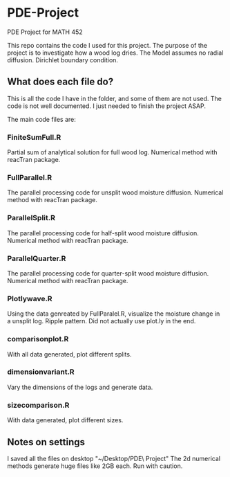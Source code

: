 # PDE-Project
PDE Project for MATH 452

This repo contains the code I used for this project. The purpose of the project is to investigate how a wood log dries.
The Model assumes no radial diffusion. Dirichlet boundary condition.

## What does each file do?
This is all the code I have in the folder, and some of them are not used. The code is not well documented. I just needed to finish the project ASAP.

The main code files are:

### FiniteSumFull.R
Partial sum of analytical solution for full wood log. Numerical method with reacTran package.
### FullParallel.R
The parallel processing code for unsplit wood moisture diffusion. Numerical method with reacTran package.
### ParallelSplit.R
The parallel processing code for half-split wood moisture diffusion. Numerical method with reacTran package.
### ParallelQuarter.R
The parallel processing code for quarter-split wood moisture diffusion. Numerical method with reacTran package.
### Plotlywave.R
Using the data genreated by FullParalel.R, visualize the moisture change in a unsplit log. Ripple pattern. Did not actually use plot.ly in the end.
### comparisonplot.R
With all data generated, plot different splits.
### dimensionvariant.R
Vary the dimensions of the logs and generate data.
### sizecomparison.R
With data generated, plot different sizes.

## Notes on settings
I saved all the files on desktop "~/Desktop/PDE\ Project"
The 2d numerical methods generate huge files like 2GB each. Run with caution.
